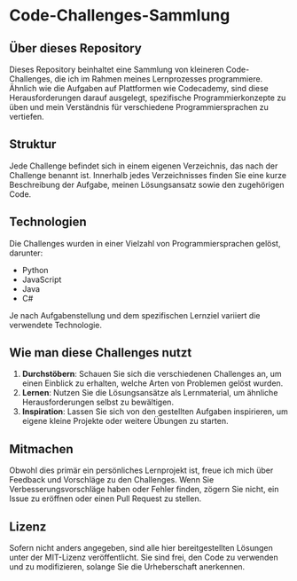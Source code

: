 # Code-Challenges-Sammlung

## Über dieses Repository

Dieses Repository beinhaltet eine Sammlung von kleineren Code-Challenges, die ich im Rahmen meines Lernprozesses programmiere. Ähnlich wie die Aufgaben auf Plattformen wie Codecademy, sind diese Herausforderungen darauf ausgelegt, spezifische Programmierkonzepte zu üben und mein Verständnis für verschiedene Programmiersprachen zu vertiefen.

## Struktur

Jede Challenge befindet sich in einem eigenen Verzeichnis, das nach der Challenge benannt ist. Innerhalb jedes Verzeichnisses finden Sie eine kurze Beschreibung der Aufgabe, meinen Lösungsansatz sowie den zugehörigen Code.

## Technologien

Die Challenges wurden in einer Vielzahl von Programmiersprachen gelöst, darunter:

- Python
- JavaScript
- Java
- C#

Je nach Aufgabenstellung und dem spezifischen Lernziel variiert die verwendete Technologie.

## Wie man diese Challenges nutzt

1. **Durchstöbern**: Schauen Sie sich die verschiedenen Challenges an, um einen Einblick zu erhalten, welche Arten von Problemen gelöst wurden.
2. **Lernen**: Nutzen Sie die Lösungsansätze als Lernmaterial, um ähnliche Herausforderungen selbst zu bewältigen.
3. **Inspiration**: Lassen Sie sich von den gestellten Aufgaben inspirieren, um eigene kleine Projekte oder weitere Übungen zu starten.

## Mitmachen

Obwohl dies primär ein persönliches Lernprojekt ist, freue ich mich über Feedback und Vorschläge zu den Challenges. Wenn Sie Verbesserungsvorschläge haben oder Fehler finden, zögern Sie nicht, ein Issue zu eröffnen oder einen Pull Request zu stellen.

## Lizenz

Sofern nicht anders angegeben, sind alle hier bereitgestellten Lösungen unter der MIT-Lizenz veröffentlicht. Sie sind frei, den Code zu verwenden und zu modifizieren, solange Sie die Urheberschaft anerkennen.
